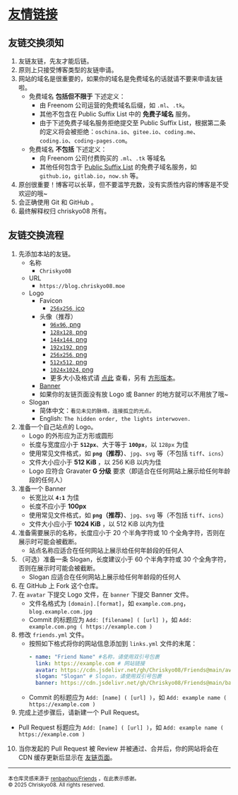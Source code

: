 # [友情链接](https://blog.chriskyo08.moe/friends/)

## 友链交换须知

1. 友链友链，先友才能后链。
2. 原则上只接受博客类型的友链申请。
3. 网站的域名是很重要的，如果你的域名是免费域名的话就请不要来申请友链啦。
   - 免费域名 **包括但不限于** 下述定义：
     - 由 Freenom 公司运营的免费域名后缀，如 `.ml`、`.tk`。
     - 其他不包含在 Public Suffix List 中的 **免费子域名** 服务。
     - 由于下述免费子域名服务拒绝提交至 Public Suffix List，根据第二条的定义将会被拒绝：`oschina.io`、`gitee.io`、`coding.me`、`coding.io`、`coding-pages.com`。
   - 免费域名 **不包括** 下述定义：
     - 向 Freenom 公司付费购买的 `.ml`、`.tk` 等域名
     - 其他任何包含于 [Public Suffix List](https://publicsuffix.org/list/) 的免费子域名服务，如 `github.io`，`gitlab.io`，`now.sh` 等。
4. 原创很重要！博客可以长草，但不要滥竽充数，没有实质性内容的博客是不受欢迎的哦~
5. 会正确使用 Git 和 GitHub 。
6. 最终解释权归 chriskyo08 所有。

## 友链交换流程

1. 先添加本站的友链。
   - 名称
     - `Chriskyo08`
   - URL
     - `https://blog.chriskyo08.moe`
   - Logo
     - Favicon
       - [`256x256`, ico](https://cdn.jsdelivr.net/gh/Chriskyo08/Chriskyo08@main/favicon/favicon.ico)
     - 头像（推荐）
       - [`96x96`, png](https://cdn.jsdelivr.net/gh/Chriskyo08/Chriskyo08@main/avatar-round/96x96-round.png)
       - [`128x128`, png](https://cdn.jsdelivr.net/gh/Chriskyo08/Chriskyo08@main/avatar-round/128x128-round.png)
       - [`144x144`, png](https://cdn.jsdelivr.net/gh/Chriskyo08/Chriskyo08@main/avatar-round/144x144-round.png)
       - [`192x192`, png](https://cdn.jsdelivr.net/gh/Chriskyo08/Chriskyo08@main/avatar-round/192x192-round.png)
       - [`256x256`, png](https://cdn.jsdelivr.net/gh/Chriskyo08/Chriskyo08@main/avatar-round/256x256-round.png)
       - [`512x512`, png](https://cdn.jsdelivr.net/gh/Chriskyo08/Chriskyo08@main/avatar-round/512x512-round.png)
       - [`1024x1024`, png](https://cdn.jsdelivr.net/gh/Chriskyo08/Chriskyo08@main/avatar-round/1024x1024-round.png)
       - 更多大小及格式请 [点此](https://cdn.jsdelivr.net/gh/Chriskyo08/Chriskyo08@main/avatar-round/) 查看，另有 [方形版本](https://cdn.jsdelivr.net/gh/Chriskyo08/Chriskyo08@main/avatar-square/)。
     - [Banner](https://cdn.jsdelivr.net/gh/Chriskyo08/Chriskyo08@main/banner/banner.png)
     - 如果你的友链页面没有放 Logo 或 Banner 的地方就可以不用放了哦~
   - Slogan
     - 简体中文：`看见未见的脉络，连接孤立的光点。`
     - English: `The hidden order, the lights interwoven.`
2. 准备一个自己站点的 Logo。
   - Logo 的外形应为正方形或圆形
   - 长度与宽度应小于 **`512px`**、大于等于 **`100px`**，以 `128px` 为佳
   - 使用常见文件格式，如 **`png`（推荐）**、`jpg`、`svg` 等（不包括 `tiff`、`icns`）
   - 文件大小应小于 **512 KiB** ，以 256 KiB 以内为佳
   - Logo 应符合 Gravater **G 分级** 要求（即适合在任何网站上展示给任何年龄段的任何人）
3. 准备一个 Banner
   - 长宽比以 **`4:1`** 为佳
   - 长度不应小于 **100px**
   - 使用常见文件格式，如 **`png`（推荐）**、`jpg`、`svg` 等（不包括 `tiff`、`icns`）
   - 文件大小应小于 **1024 KiB** ，以 512 KiB 以内为佳
4. 准备需要展示的名称，长度应小于 20 个半角字符或 10 个全角字符，否则在展示时可能会被截断。
   - 站点名称应适合在任何网站上展示给任何年龄段的任何人
5. （可选）准备一条 Slogan，长度建议小于 60 个半角字符或 30 个全角字符，否则在展示时可能会被截断。
   - Slogan 应适合在任何网站上展示给任何年龄段的任何人
6. 在 GitHub 上 Fork 这个仓库。
7. 在 `avatar` 下提交 Logo 文件，在 `banner` 下提交 Banner 文件。
   - 文件名格式为 `[domain].[format]`，如 `example.com.png`，`blog.example.com.jpg`
   - Commit 的标题应为 `Add: [filename] ( [url] )`，如 `Add: example.com.png ( https://example.com )`
8. 修改 `friends.yml` 文件。
   - 按照如下格式将你的网站信息添加到 `links.yml` 文件的末尾：
     ```yml
     - name: "Friend Name" #名称，请使用双引号包裹
       link: https://example.com # 网站链接
       avatar: https://cdn.jsdelivr.net/gh/Chriskyo08/Friends@main/avatar/example.com.png # Logo 的文件路径
       slogan: "Slogan" # Slogan，请使用双引号包裹
       banner: https://cdn.jsdelivr.net/gh/Chriskyo08/Friends@main/banner/example.com.png # Banner 的文件路径
     ```
   - Commit 的标题应为 `Add: [name] ( [url] )`，如 `Add: example name ( https://example.com )`
9.  完成上述步骤后，请新建一个 Pull Request。
   
   - Pull Request 标题应为 `Add: [name] ( [url] )`，如 `Add: example name ( https://example.com )`
10. 当你发起的 Pull Request 被 Review 并被通过、合并后，你的网站将会在 CDN 缓存更新后显示在 [友链页面](https://blog.chriskyo08.moe/friends/)。

---

<sub>本仓库灵感来源于 <a href="https://github.com/renbaoshuo/Friends">renbaohuo/Friends</a> ，在此表示感谢。</sub><br>
<sub>&copy; 2025 Chriskyo08. All rights reserved.</sub>
